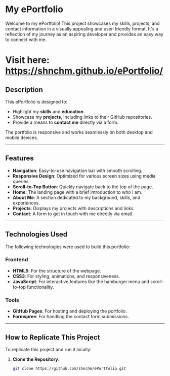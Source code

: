 # My ePortfolio

Welcome to my ePortfolio! This project showcases my skills, projects, and contact information in a visually appealing and user-friendly format. It's a reflection of my journey as an aspiring developer and provides an easy way to connect with me.

# Visit here: https://shnchm.github.io/ePortfolio/

## Description

This ePortfolio is designed to:
- Highlight my **skills** and **education**.
- Showcase my **projects**, including links to their GitHub repositories.
- Provide a means to **contact me** directly via a form.

The portfolio is responsive and works seamlessly on both desktop and mobile devices.

---

## Features

- **Navigation**: Easy-to-use navigation bar with smooth scrolling.
- **Responsive Design**: Optimized for various screen sizes using media queries.
- **Scroll-to-Top Button**: Quickly navigate back to the top of the page.
- **Home**: The landing page with a brief introduction to who I am.
- **About Me**: A section dedicated to my background, skills, and experiences.
- **Projects**: Displays my projects with descriptions and links.
- **Contact**: A form to get in touch with me directly via email.

---

## Technologies Used

The following technologies were used to build this portfolio:

### Frontend
- **HTML5**: For the structure of the webpage.
- **CSS3**: For styling, animations, and responsiveness.
- **JavaScript**: For interactive features like the hamburger menu and scroll-to-top functionality.

### Tools
- **GitHub Pages**: For hosting and deploying the portfolio.
- **Formspree**: For handling the contact form submissions.

---

## How to Replicate This Project

To replicate this project and run it locally:

1. **Clone the Repository**:
   ```bash
   git clone https://github.com/shnchm/ePortfolio.git
